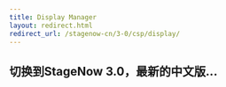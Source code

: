 ```yaml
---
title: Display Manager
layout: redirect.html
redirect_url: /stagenow-cn/3-0/csp/display/
---
```


## 切换到StageNow 3.0，最新的中文版...

